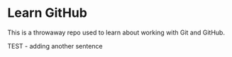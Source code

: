 # Learn GitHub

This is a throwaway repo used to learn about working with Git and GitHub.

TEST - adding another sentence
